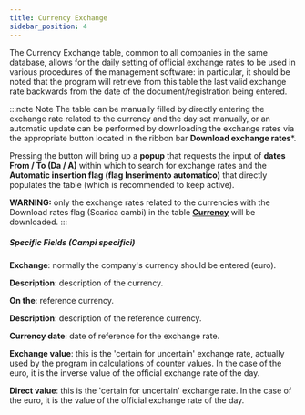 ```yaml
---
title: Currency Exchange
sidebar_position: 4
---
```


The Currency Exchange table, common to all companies in the same database, allows for the daily setting of official exchange rates to be used in various procedures of the management software: in particular, it should be noted that the program will retrieve from this table the last valid exchange rate backwards from the date of the document/registration being entered.

:::note Note
The table can be manually filled by directly entering the exchange rate related to the currency and the day set manually, or an automatic update can be performed by downloading the exchange rates via the appropriate button located in the ribbon bar **Download exchange rates***.

 Pressing the button will bring up a **popup** that requests the input of **dates From / To (Da / A)** within which to search for exchange rates and the **Automatic insertion flag (flag Inserimento automatico)** that directly populates the table (which is recommended to keep active).

**WARNING:** only the exchange rates related to the currencies with the Download rates flag (Scarica cambi) in the table [**Currency**](/docs/configurations/tables/general-settings/currencies) will be downloaded.
:::


##### Specific Fields (Campi specifici)

**Exchange**: normally the company's currency should be entered (euro).

**Description**: description of the currency.

**On the**: reference currency.

**Description**: description of the reference currency.

**Currency date**: date of reference for the exchange rate.

**Exchange value**: this is the 'certain for uncertain' exchange rate, actually used by the program in calculations of counter values. In the case of the euro, it is the inverse value of the official exchange rate of the day.

**Direct value**: this is the 'certain for uncertain' exchange rate. In the case of the euro, it is the value of the official exchange rate of the day.
